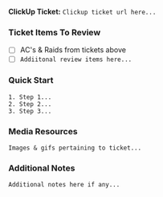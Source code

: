 **ClickUp Ticket:** `Clickup ticket url here...`

### Ticket Items To Review
- [ ] AC's & Raids from tickets above
- [ ] `Addiitonal review items here...`

### Quick Start
```
1. Step 1... 
2. Step 2... 
3. Step 3...
```
### Media Resources
`Images & gifs pertaining to ticket...`

### Additional Notes 
`Additional notes here if any...`